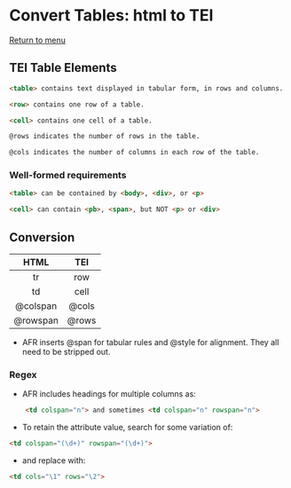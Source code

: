 # Convert Tables: html to TEI

[Return to menu](../README.md)

## TEI Table Elements
```html
<table> contains text displayed in tabular form, in rows and columns.
```

```html
<row> contains one row of a table.
```

```html
<cell> contains one cell of a table.
```

```html
@rows indicates the number of rows in the table.
```

```html
@cols indicates the number of columns in each row of the table.
```

### Well-formed requirements
```html
<table> can be contained by <body>, <div>, or <p>
```

```html
<cell> can contain <pb>, <span>, but NOT <p> or <div>
```

## Conversion

| HTML | TEI |
|:-----:|:----:|
| tr | row |
| td | cell |
| @colspan | @cols |
| @rowspan | @rows |


- AFR inserts @span for tabular rules and @style for alignment. They all need to be stripped out.

### Regex
- AFR includes headings for multiple columns as: 

```html
	<td colspan="n"> and sometimes <td colspan="n" rowspan="n"> 
```

  - To retain the attribute value, search for some variation of:


```html
<td colspan="(\d+)" rowspan="(\d+)">

```

  - and replace with: 


```html
<td cols="\1" rows="\2">

```




